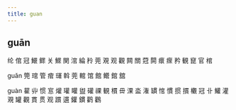 ```yaml
---
title: guan
---
```


## guān
纶
倌
冠
鱞
鳏
关
鰥
関
涫
綸
矝
莞
覌
观
觀
闗
關
蒄
閞
癏
瘝
矜
観
窤
官
棺





guǎn
筦
琯
管
痯
璭
斡
莞
輨
馆
館
鳤
錧
舘







guàn
雚
丱
惯
悹
爟
瓘
矔
盥
礶
祼
観
樌
毌
淉
泴
潅
罆
悺
慣
掼
摜
欟
冠
卝
鱹
灌
覌
罐
觀
貫
贯
观
躀
遦
鑵
鏆
鹳
鸛
